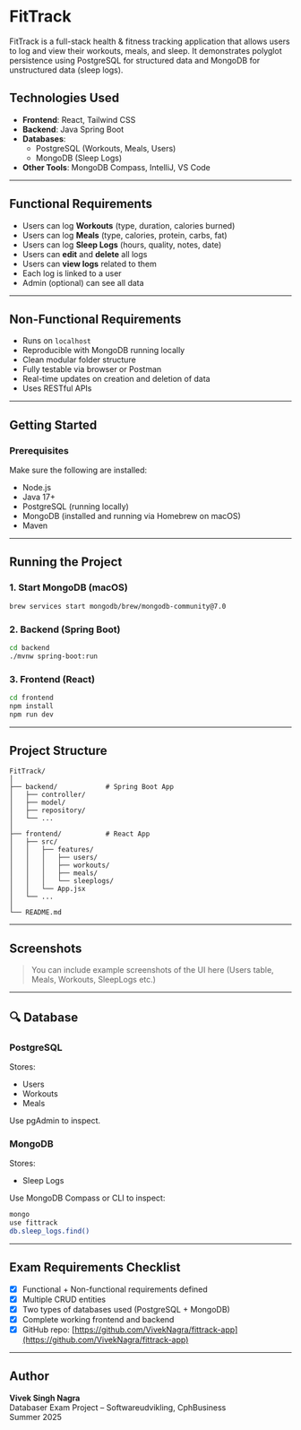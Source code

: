 
# FitTrack 

FitTrack is a full-stack health & fitness tracking application that allows users to log and view their workouts, meals, and sleep. It demonstrates polyglot persistence using PostgreSQL for structured data and MongoDB for unstructured data (sleep logs).

## Technologies Used

- **Frontend**: React, Tailwind CSS
- **Backend**: Java Spring Boot
- **Databases**:
  - PostgreSQL (Workouts, Meals, Users)
  - MongoDB (Sleep Logs)
- **Other Tools**: MongoDB Compass, IntelliJ, VS Code

---

## Functional Requirements

- Users can log **Workouts** (type, duration, calories burned)
- Users can log **Meals** (type, calories, protein, carbs, fat)
- Users can log **Sleep Logs** (hours, quality, notes, date)
- Users can **edit** and **delete** all logs
- Users can **view logs** related to them
- Each log is linked to a user
- Admin (optional) can see all data

---

## Non-Functional Requirements

- Runs on `localhost`
- Reproducible with MongoDB running locally
- Clean modular folder structure
- Fully testable via browser or Postman
- Real-time updates on creation and deletion of data
- Uses RESTful APIs

---

## Getting Started

### Prerequisites

Make sure the following are installed:

- Node.js
- Java 17+
- PostgreSQL (running locally)
- MongoDB (installed and running via Homebrew on macOS)
- Maven

---

## Running the Project

### 1. Start MongoDB (macOS)
```bash
brew services start mongodb/brew/mongodb-community@7.0
```

### 2. Backend (Spring Boot)
```bash
cd backend
./mvnw spring-boot:run
```

### 3. Frontend (React)
```bash
cd frontend
npm install
npm run dev
```

---

## Project Structure

```
FitTrack/
│
├── backend/            # Spring Boot App
│   ├── controller/
│   ├── model/
│   ├── repository/
│   └── ...
│
├── frontend/           # React App
│   ├── src/
│   │   ├── features/
│   │   │   ├── users/
│   │   │   ├── workouts/
│   │   │   ├── meals/
│   │   │   └── sleeplogs/
│   │   └── App.jsx
│   └── ...
│
└── README.md
```

---

## Screenshots

> You can include example screenshots of the UI here (Users table, Meals, Workouts, SleepLogs etc.)

---

## 🔍 Database

### PostgreSQL

Stores:
- Users
- Workouts
- Meals

Use pgAdmin to inspect.

### MongoDB

Stores:
- Sleep Logs

Use MongoDB Compass or CLI to inspect:
```bash
mongo
use fittrack
db.sleep_logs.find()
```

---

## Exam Requirements Checklist

- [x] Functional + Non-functional requirements defined
- [x] Multiple CRUD entities
- [x] Two types of databases used (PostgreSQL + MongoDB)
- [x] Complete working frontend and backend
- [x] GitHub repo: [https://github.com/VivekNagra/fittrack-app](https://github.com/VivekNagra/fittrack-app)

---

## Author

**Vivek Singh Nagra**  
Databaser Exam Project – Softwareudvikling, CphBusiness  
Summer 2025


